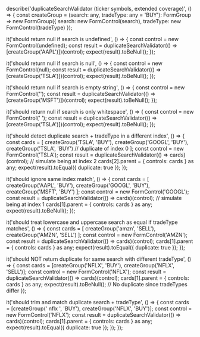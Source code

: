 describe('duplicateSearchValidator (ticker symbols, extended coverage)', () => {
  const createGroup = (search: any, tradeType: any = 'BUY'): FormGroup =>
    new FormGroup({
      search: new FormControl(search),
      tradeType: new FormControl(tradeType)
    });

  it('should return null if search is undefined', () => {
    const control = new FormControl(undefined);
    const result = duplicateSearchValidator(() => [createGroup('AAPL')])(control);
    expect(result).toBeNull();
  });

  it('should return null if search is null', () => {
    const control = new FormControl(null);
    const result = duplicateSearchValidator(() => [createGroup('TSLA')])(control);
    expect(result).toBeNull();
  });

  it('should return null if search is empty string', () => {
    const control = new FormControl('');
    const result = duplicateSearchValidator(() => [createGroup('MSFT')])(control);
    expect(result).toBeNull();
  });

  it('should return null if search is only whitespace', () => {
    const control = new FormControl('   ');
    const result = duplicateSearchValidator(() => [createGroup('TSLA')])(control);
    expect(result).toBeNull();
  });

  it('should detect duplicate search + tradeType in a different index', () => {
    const cards = [
      createGroup('TSLA', 'BUY'),
      createGroup('GOOGL', 'BUY'),
      createGroup('TSLA', 'BUY') // duplicate of index 0
    ];
    const control = new FormControl('TSLA');
    const result = duplicateSearchValidator(() => cards)(control);
    // simulate being at index 2
    cards[2].parent = { controls: cards } as any;
    expect(result).toEqual({ duplicate: true });
  });

  it('should ignore same index match', () => {
    const cards = [
      createGroup('AAPL', 'BUY'),
      createGroup('GOOGL', 'BUY'),
      createGroup('MSFT', 'BUY')
    ];
    const control = new FormControl('GOOGL');
    const result = duplicateSearchValidator(() => cards)(control);
    // simulate being at index 1
    cards[1].parent = { controls: cards } as any;
    expect(result).toBeNull();
  });

  it('should treat lowercase and uppercase search as equal if tradeType matches', () => {
    const cards = [
      createGroup('amzn', 'SELL'),
      createGroup('AMZN', 'SELL')
    ];
    const control = new FormControl('AMZN');
    const result = duplicateSearchValidator(() => cards)(control);
    cards[1].parent = { controls: cards } as any;
    expect(result).toEqual({ duplicate: true });
  });

  it('should NOT return duplicate for same search with different tradeType', () => {
    const cards = [createGroup('NFLX', 'BUY'), createGroup('NFLX', 'SELL')];
    const control = new FormControl('NFLX');
    const result = duplicateSearchValidator(() => cards)(control);
    cards[1].parent = { controls: cards } as any;
    expect(result).toBeNull(); // No duplicate since tradeTypes differ
  });

  it('should trim and match duplicate search + tradeType', () => {
    const cards = [createGroup(' nflx ', 'BUY'), createGroup('NFLX', 'BUY')];
    const control = new FormControl('NFLX');
    const result = duplicateSearchValidator(() => cards)(control);
    cards[1].parent = { controls: cards } as any;
    expect(result).toEqual({ duplicate: true });
  });
});